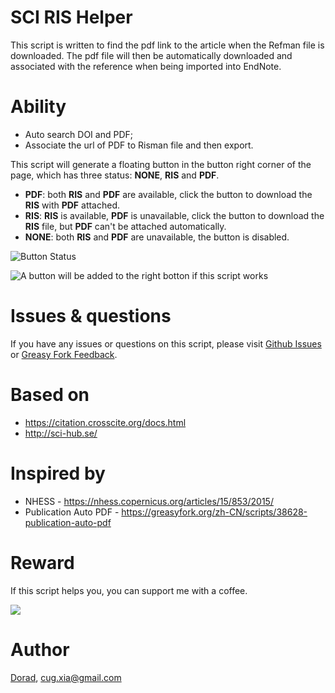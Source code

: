 # SCI RIS Helper
This script is written to find the pdf link to the article when the Refman file is downloaded. The pdf file will then be automatically downloaded and associated with the reference when being imported into EndNote.

# Ability
- Auto search DOI and PDF;
- Associate the url of PDF to Risman file and then export.

This script will generate a floating button in the button right corner of the page, which has three status: **NONE**, **RIS** and **PDF**.

- **PDF**: both **RIS** and **PDF** are available, click the button to download the **RIS** with **PDF** attached. 
- **RIS**: **RIS** is available, **PDF** is unavailable, click the button to download the **RIS** file, but **PDF** can't be attached automatically. 
- **NONE**: both **RIS** and **PDF** are unavailable, the button is disabled. 

![Button Status](https://user-images.githubusercontent.com/23170065/138561481-5df3984e-4ea1-452d-aa4b-07a84b36ae76.png)


![A button will be added to the right botton if this script works](https://user-images.githubusercontent.com/23170065/138558345-0ea7f10b-919c-42cc-91d2-f6303e5675b2.png)


# Issues & questions
If you have any issues or questions on this script, please visit [Github Issues](https://github.com/Doradx/CNKI-PDF-RIS-Helper/issues) or [Greasy Fork Feedback](https://greasyfork.org/zh-CN/scripts/434310-sci-ris-helper/feedback).

# Based on
- https://citation.crosscite.org/docs.html
- http://sci-hub.se/

# Inspired by
- NHESS - https://nhess.copernicus.org/articles/15/853/2015/
- Publication Auto PDF - https://greasyfork.org/zh-CN/scripts/38628-publication-auto-pdf

# Reward
If this script helps you, you can support me with a coffee.

![](https://blog.cuger.cn/images/pay.jpg)

# Author
[Dorad](https://blog.cuger.cn), cug.xia@gmail.com
